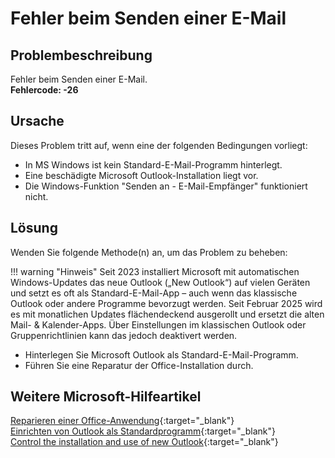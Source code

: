 
# Fehler beim Senden einer E-Mail

## Problembeschreibung
Fehler beim Senden einer E-Mail.  
**Fehlercode: -26**

## Ursache
Dieses Problem tritt auf, wenn eine der folgenden Bedingungen vorliegt:

- In MS Windows ist kein Standard-E-Mail-Programm hinterlegt.
- Eine beschädigte Microsoft Outlook-Installation liegt vor.
- Die Windows-Funktion "Senden an - E-Mail-Empfänger" funktioniert nicht.

## Lösung
Wenden Sie folgende Methode(n) an, um das Problem zu beheben:

!!! warning "Hinweis"
    Seit 2023 installiert Microsoft mit automatischen Windows-Updates das neue Outlook („New Outlook“) auf vielen Geräten und setzt es oft als Standard-E-Mail-App – auch wenn das klassische Outlook oder andere Programme bevorzugt werden. Seit Februar 2025 wird es mit monatlichen Updates flächendeckend ausgerollt und ersetzt die alten Mail- & Kalender-Apps. Über Einstellungen im klassischen Outlook oder Gruppenrichtlinien kann das jedoch deaktivert werden.

- Hinterlegen Sie Microsoft Outlook als Standard-E-Mail-Programm.
- Führen Sie eine Reparatur der Office-Installation durch.

## Weitere Microsoft-Hilfeartikel
[Reparieren einer Office-Anwendung](https://support.microsoft.com/de-de/office/reparieren-einer-office-anwendung-7821d4b6-7c1d-4205-aa0e-a6b40c5bb88b){:target="_blank"}   
[Einrichten von Outlook als Standardprogramm](https://support.microsoft.com/de-de/office/einrichten-von-outlook-als-standardprogramm-f%C3%BCr-e-mails-kontakte-und-kalender-ff7990c4-54c4-4390-8fe3-c0285226f021){:target="_blank"}   
[Control the installation and use of new Outlook](https://learn.microsoft.com/en-us/microsoft-365-apps/outlook/get-started/control-install){:target="_blank"}
